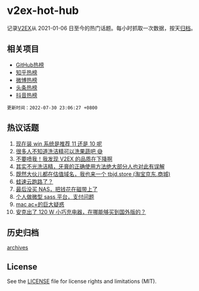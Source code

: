 # v2ex-hot-hub

 记录[V2EX](https://www.v2ex.com/)从 2021-01-06 日至今的热门话题。每小时抓取一次数据，按天[归档](archives)。
 
 ## 相关项目

- [GitHub热榜](https://github.com/snaildev/github-hot-hub)
- [知乎热榜](https://github.com/snaildev/zhihu-hot-hub)
- [微博热榜](https://github.com/snaildev/weibo-hot-hub)
- [头条热榜](https://github.com/snaildev/toutiao-hot-hub)
- [抖音热榜](https://github.com/snaildev/douyin-hot-hub)


 `更新时间：2022-07-30 23:06:27 +0800`

## 热议话题

1. [现在装 win 系统是推荐 11 还是 10 呢](https://www.v2ex.com/t/869596)
1. [很多人不知道洗洁精可以洗果蔬吧 😅](https://www.v2ex.com/t/869644)
1. [不要喷我！我发现 V2EX 的品质在下降啊](https://www.v2ex.com/t/869662)
1. [其实不光洗洁精，牙膏的正确使用方法绝大部分人也对此有误解](https://www.v2ex.com/t/869678)
1. [既然大伙儿都在估值域名，我也来一个 tbjd.store (淘宝京东.商城)](https://www.v2ex.com/t/869618)
1. [蛙速云跑路了？](https://www.v2ex.com/t/869674)
1. [最后没买 NAS，把钱花在磁带上了](https://www.v2ex.com/t/869651)
1. [个人做微型 sass 平台，支付问题](https://www.v2ex.com/t/869604)
1. [mac ac+的巨大疑惑](https://www.v2ex.com/t/869574)
1. [安克出了 120 W 小巧充电器，在哪能够买到国外版的？](https://www.v2ex.com/t/869593)

## 历史归档

[archives](archives)

## License

See the [LICENSE](LICENSE) file for license rights and limitations (MIT).
